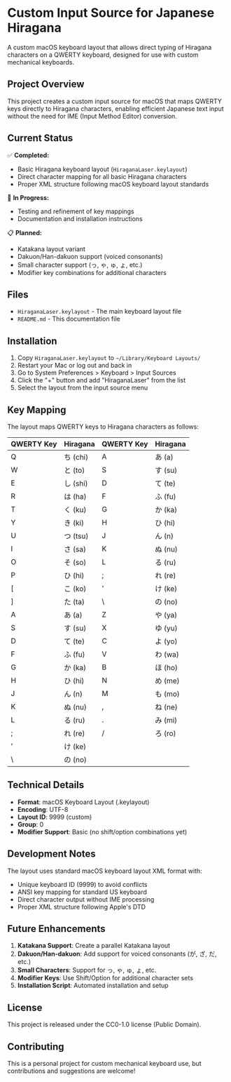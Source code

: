 # Custom Input Source for Japanese Hiragana

A custom macOS keyboard layout that allows direct typing of Hiragana characters on a QWERTY keyboard, designed for use with custom mechanical keyboards.

## Project Overview

This project creates a custom input source for macOS that maps QWERTY keys directly to Hiragana characters, enabling efficient Japanese text input without the need for IME (Input Method Editor) conversion.

## Current Status

✅ **Completed:**
- Basic Hiragana keyboard layout (`HiraganaLaser.keylayout`)
- Direct character mapping for all basic Hiragana characters
- Proper XML structure following macOS keyboard layout standards

🔄 **In Progress:**
- Testing and refinement of key mappings
- Documentation and installation instructions

📋 **Planned:**
- Katakana layout variant
- Dakuon/Han-dakuon support (voiced consonants)
- Small character support (っ, ゃ, ゅ, ょ, etc.)
- Modifier key combinations for additional characters

## Files

- `HiraganaLaser.keylayout` - The main keyboard layout file
- `README.md` - This documentation file

## Installation

1. Copy `HiraganaLaser.keylayout` to `~/Library/Keyboard Layouts/`
2. Restart your Mac or log out and back in
3. Go to System Preferences > Keyboard > Input Sources
4. Click the "+" button and add "HiraganaLaser" from the list
5. Select the layout from the input source menu

## Key Mapping

The layout maps QWERTY keys to Hiragana characters as follows:

| QWERTY Key | Hiragana | QWERTY Key | Hiragana |
|------------|----------|------------|----------|
| Q | ち (chi) | A | あ (a) |
| W | と (to) | S | す (su) |
| E | し (shi) | D | て (te) |
| R | は (ha) | F | ふ (fu) |
| T | く (ku) | G | か (ka) |
| Y | き (ki) | H | ひ (hi) |
| U | つ (tsu) | J | ん (n) |
| I | さ (sa) | K | ぬ (nu) |
| O | そ (so) | L | る (ru) |
| P | ひ (hi) | ; | れ (re) |
| [ | こ (ko) | ' | け (ke) |
| ] | た (ta) | \ | の (no) |
| A | あ (a) | Z | や (ya) |
| S | す (su) | X | ゆ (yu) |
| D | て (te) | C | よ (yo) |
| F | ふ (fu) | V | わ (wa) |
| G | か (ka) | B | ほ (ho) |
| H | ひ (hi) | N | め (me) |
| J | ん (n) | M | も (mo) |
| K | ぬ (nu) | , | ね (ne) |
| L | る (ru) | . | み (mi) |
| ; | れ (re) | / | ろ (ro) |
| ' | け (ke) | | | |
| \ | の (no) | | | |

## Technical Details

- **Format**: macOS Keyboard Layout (.keylayout)
- **Encoding**: UTF-8
- **Layout ID**: 9999 (custom)
- **Group**: 0
- **Modifier Support**: Basic (no shift/option combinations yet)

## Development Notes

The layout uses standard macOS keyboard layout XML format with:
- Unique keyboard ID (9999) to avoid conflicts
- ANSI key mapping for standard US keyboard
- Direct character output without IME processing
- Proper XML structure following Apple's DTD

## Future Enhancements

1. **Katakana Support**: Create a parallel Katakana layout
2. **Dakuon/Han-dakuon**: Add support for voiced consonants (が, ざ, だ, etc.)
3. **Small Characters**: Support for っ, ゃ, ゅ, ょ, etc.
4. **Modifier Keys**: Use Shift/Option for additional character sets
5. **Installation Script**: Automated installation and setup

## License

This project is released under the CC0-1.0 license (Public Domain).

## Contributing

This is a personal project for custom mechanical keyboard use, but contributions and suggestions are welcome!
